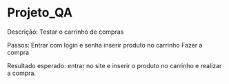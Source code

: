 # Projeto_QA

Descrição: Testar o carrinho de compras

Passos: Entrar com login e senha
        inserir produto no carrinho
        Fazer a compra
        
Resultado esperado: entrar no site e inserir o produto no carrinho e realizar a compra.





